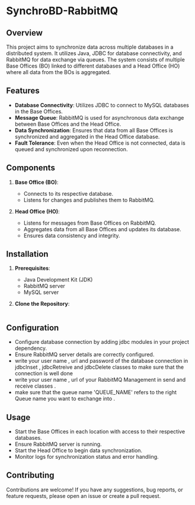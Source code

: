 # SynchroBD-RabbitMQ  

## Overview
This project aims to synchronize data across multiple databases in a distributed system. It utilizes Java, JDBC for database connectivity, and RabbitMQ for data exchange via queues. The system consists of multiple Base Offices (BO) linked to different databases and a Head Office (HO) where all data from the BOs is aggregated.

## Features
- **Database Connectivity**: Utilizes JDBC to connect to MySQL databases in the Base Offices.
- **Message Queue**: RabbitMQ is used for asynchronous data exchange between Base Offices and the Head Office.
- **Data Synchronization**: Ensures that data from all Base Offices is synchronized and aggregated in the Head Office database.
- **Fault Tolerance**: Even when the Head Office is not connected, data is queued and synchronized upon reconnection.

## Components
1. **Base Office (BO)**:
   - Connects to its respective database.
   - Listens for changes and publishes them to RabbitMQ.
   
2. **Head Office (HO)**:
   - Listens for messages from Base Offices on RabbitMQ.
   - Aggregates data from all Base Offices and updates its database.
   - Ensures data consistency and integrity.

## Installation
1. **Prerequisites**:
   - Java Development Kit (JDK)
   - RabbitMQ server
   - MySQL server

2. **Clone the Repository**:
   ```bash git clone https://github.com/idris-saddi/SynchroBD-RabbitMQ.git

## Configuration 
   - Configure database connection by adding jdbc modules in your project dependency.
   - Ensure RabbitMQ server details are correctly configured.
   - write your user name , url and password of the database connection in jdbcInset , jdbcRetreive and jdbcDelete classes to make sure that the connection is well done 
   - write your user name , url of your RabbitMQ Management in send and receive classes .
   - make sure that the queue name 'QUEUE_NAME' refers to the right Queue name you want to exchange into .

## Usage
   - Start the Base Offices in each location with access to their respective databases.
   - Ensure RabbitMQ server is running.
   - Start the Head Office to begin data synchronization.
   - Monitor logs for synchronization status and error handling.

## Contributing
Contributions are welcome! If you have any suggestions, bug reports, or feature requests, please open an issue or create a pull request.
